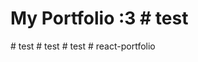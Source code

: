 # My Portfolio :3  #   t e s t  
 #   t e s t  
 #   t e s t  
 #   t e s t  
 #   r e a c t - p o r t f o l i o  
 